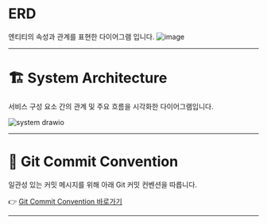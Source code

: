 # ERD
엔티티의 속성과 관계를 표현한 다이어그램 입니다.
![image](https://github.com/user-attachments/assets/c16c13f8-6243-49c8-9bdc-15a383167e84)

---
# 🏗️ System Architecture
서비스 구성 요소 간의 관계 및 주요 흐름을 시각화한 다이어그램입니다.


![system drawio](https://github.com/user-attachments/assets/1b18592e-efc2-4a88-8297-8906c2e0de78)

---

# 📌 Git Commit Convention

일관성 있는 커밋 메시지를 위해 아래 Git 커밋 컨벤션을 따릅니다.

👉 [Git Commit Convention 바로가기](https://github.com/prgrms-be-devcourse/NBE5-6-1-Team10/wiki/%F0%9F%8C%B1-Git-Commit-Convention)

---


